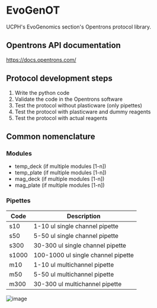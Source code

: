 # EvoGenOT
UCPH's EvoGenomics section's Opentrons protocol library.

## Opentrons API documentation

https://docs.opentrons.com/

## Protocol development steps

1. Write the python code
2. Validate the code in the Opentrons software
3. Test the protocol without plasticware (only pipettes)
4. Test the protocol with plasticware and dummy reagents
5. Test the protocol with actual reagents

## Common nomenclature

### Modules
* temp_deck (if multiple modules [1-n]) 
* temp_plate  (if multiple modules [1-n]) 
* mag_deck  (if multiple modules [1-n]) 
* mag_plate (if multiple modules [1-n]) 

### Pipettes
Code | Description 
------------ | -------------
s10 | 1-10 ul single channel pipette
s50 | 5-50 ul single channel pipette
s300 | 30-300 ul single channel pipette
s1000 | 100-1000 ul single channel pipette
m10 | 1-10 ul multichannel pipette
m50 | 5-50 ul multichannel pipette
m300 | 30-300 ul multichannel pipette

![image](https://github.com/anttonalberdi/EvoGenOT/blob/master/images/DeckMapEmpty.png?raw=true)

